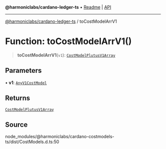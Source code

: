 **@harmoniclabs/cardano-ledger-ts** • [Readme](../Introduction) \| [API](../globals)

***

[@harmoniclabs/cardano-ledger-ts](../Introduction) / toCostModelArrV1

# Function: toCostModelArrV1()

> **toCostModelArrV1**(`v1`): [`CostModelPlutusV1Array`](../type-aliases/CostModelPlutusV1Array)

## Parameters

• **v1**: [`AnyV1CostModel`](../type-aliases/AnyV1CostModel)

## Returns

[`CostModelPlutusV1Array`](../type-aliases/CostModelPlutusV1Array)

## Source

node\_modules/@harmoniclabs/cardano-costmodels-ts/dist/CostModels.d.ts:50
